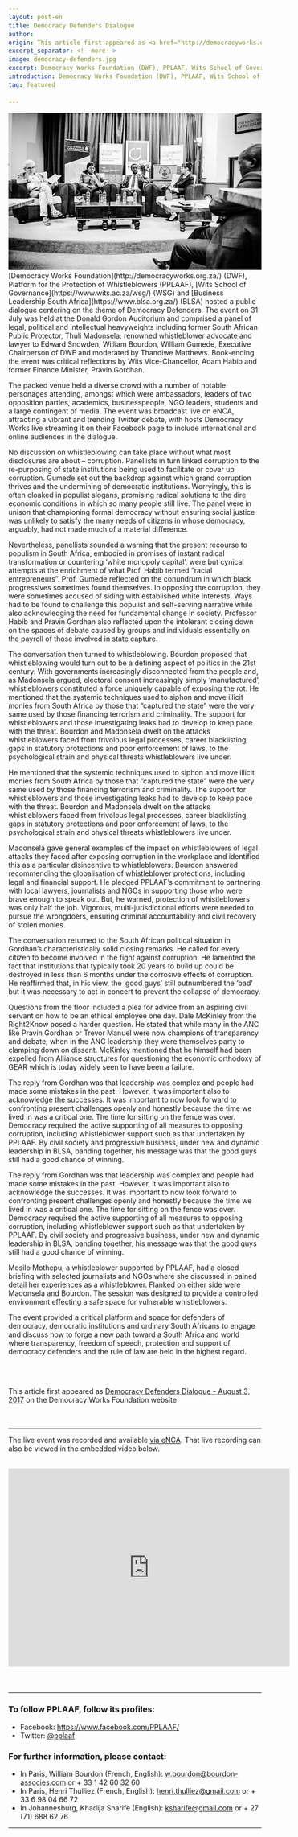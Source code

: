 ```yaml
---
layout: post-en
title: Democracy Defenders Dialogue
author: 
origin: This article first appeared as <a href="http://democracyworks.org.za/democracy-defenders-dialogue/" target="_blank">Democracy Defenders Dialogue - August 3, 2017</a> on the Democracy Works Foundation website
excerpt_separator: <!--more-->
image: democracy-defenders.jpg
excerpt: Democracy Works Foundation (DWF), PPLAAF, Wits School of Governance (WSG) and Business Leadership South Africa (BLSA) hosted a public dialogue centering on the theme of Democracy Defenders
introduction: Democracy Works Foundation (DWF), PPLAAF, Wits School of Governance (WSG) and Business Leadership South Africa (BLSA) hosted a public dialogue centering on the theme of Democracy Defenders
tag: featured

---
```

<img class="img-responsive img-post center-block" src="/img/posts/democracy-defenders.jpg" title="©Oscar-Gutierrez - oscargutierrez.com">

<br>
[Democracy Works Foundation](http://democracyworks.org.za/) (DWF), Platform for the Protection of Whistleblowers (PPLAAF), [Wits School of Governance](https://www.wits.ac.za/wsg/) (WSG) and [Business Leadership South Africa](https://www.blsa.org.za/) (BLSA) hosted a public dialogue centering on the theme of Democracy Defenders. The event on 31 July was held at the Donald Gordon Auditorium and comprised a panel of legal, political and intellectual heavyweights including former South African Public Protector, Thuli Madonsela; renowned whistleblower advocate and lawyer to Edward Snowden, William Bourdon, William Gumede, Executive Chairperson of DWF and moderated by Thandiwe Matthews. Book-ending the event was critical reflections by Wits Vice-Chancellor, Adam Habib and former Finance Minister, Pravin Gordhan.

The packed venue held a diverse crowd with a number of notable personages attending, amongst which were ambassadors, leaders of two opposition parties, academics, businesspeople, NGO leaders, students and a large contingent of media. The event was broadcast live on eNCA, attracting a vibrant and trending Twitter debate, with hosts Democracy Works live streaming it on their Facebook page to include international and online audiences in the dialogue.

No discussion on whistleblowing can take place without what most disclosures are about – corruption. Panellists in turn linked corruption to the re-purposing of state institutions being used to facilitate or cover up corruption. Gumede set out the backdrop against which grand corruption thrives and the undermining of democratic institutions. Worryingly, this is often cloaked in populist slogans, promising radical solutions to the dire economic conditions in which so many people still live. The panel were in unison that championing formal democracy without ensuring social justice was unlikely to satisfy the many needs of citizens in whose democracy, arguably, had not made much of a material difference.

Nevertheless, panellists sounded a warning that the present recourse to populism in South Africa, embodied in promises of instant radical transformation or countering ‘white monopoly capital’, were but cynical attempts at the enrichment of what Prof. Habib termed “racial entrepreneurs”. Prof. Gumede reflected on the conundrum in which black progressives sometimes found themselves. In opposing the corruption, they were sometimes accused of siding with established white interests. Ways had to be found to challenge this populist and self-serving narrative while also acknowledging the need for fundamental change in society. Professor Habib and Pravin Gordhan also reflected upon the intolerant closing down on the spaces of debate caused by groups and individuals essentially on the payroll of those involved in state capture.

The conversation then turned to whistleblowing. Bourdon proposed that whistleblowing would turn out to be a defining aspect of politics in the 21st century. With governments increasingly disconnected from the people and, as Madonsela argued, electoral consent increasingly simply ‘manufactured’, whistleblowers constituted a force uniquely capable of exposing the rot. He mentioned that the systemic techniques used to siphon and move illicit monies from South Africa by those that “captured the state” were the very same used by those financing terrorism and criminality. The support for whistleblowers and those investigating leaks had to develop to keep pace with the threat. Bourdon and Madonsela dwelt on the attacks whistleblowers faced from frivolous legal processes, career blacklisting, gaps in statutory protections and poor enforcement of laws, to the psychological strain and physical threats whistleblowers live under.

He mentioned that the systemic techniques used to siphon and move illicit monies from South Africa by those that “captured the state” were the very same used by those financing terrorism and criminality. The support for whistleblowers and those investigating leaks had to develop to keep pace with the threat. Bourdon and Madonsela dwelt on the attacks whistleblowers faced from frivolous legal processes, career blacklisting, gaps in statutory protections and poor enforcement of laws, to the psychological strain and physical threats whistleblowers live under.

Madonsela gave general examples of the impact on whistleblowers of legal attacks they faced after exposing corruption in the workplace and identified this as a particular disincentive to whistleblowers. Bourdon answered recommending the globalisation of whistleblower protections, including legal and financial support. He pledged PPLAAF’s commitment to partnering with local lawyers, journalists and NGOs in supporting those who were brave enough to speak out. But, he warned, protection of whistleblowers was only half the job. Vigorous, multi-jurisdictional efforts were needed to pursue the wrongdoers, ensuring criminal accountability and civil recovery of stolen monies.

The conversation returned to the South African political situation in Gordhan’s characteristically solid closing remarks. He called for every citizen to become involved in the fight against corruption. He lamented the fact that institutions that typically took 20 years to build up could be destroyed in less than 6 months under the corrosive effects of corruption. He reaffirmed that, in his view, the ‘good guys’ still outnumbered the ‘bad’ but it was necessary to act in concert to prevent the collapse of democracy.

Questions from the floor included a plea for advice from an aspiring civil servant on how to be an ethical employee one day. Dale McKinley from the Right2Know posed a harder question. He stated that while many in the ANC like Pravin Gordhan or Trevor Manuel were now champions of transparency and debate, when in the ANC leadership they were themselves party to clamping down on dissent. McKinley mentioned that he himself had been expelled from Alliance structures for questioning the economic orthodoxy of GEAR which is today widely seen to have been a failure.

The reply from Gordhan was that leadership was complex and people had made some mistakes in the past. However, it was important also to acknowledge the successes. It was important to now look forward to confronting present challenges openly and honestly because the time we lived in was a critical one. The time for sitting on the fence was over. Democracy required the active supporting of all measures to opposing corruption, including whistleblower support such as that undertaken by PPLAAF. By civil society and progressive business, under new and dynamic leadership in BLSA, banding together, his message was that the good guys still had a good chance of winning.

The reply from Gordhan was that leadership was complex and people had made some mistakes in the past. However, it was important also to acknowledge the successes. It was important to now look forward to confronting present challenges openly and honestly because the time we lived in was a critical one. The time for sitting on the fence was over. Democracy required the active supporting of all measures to opposing corruption, including whistleblower support such as that undertaken by PPLAAF. By civil society and progressive business, under new and dynamic leadership in BLSA, banding together, his message was that the good guys still had a good chance of winning.

Mosilo Mothepu, a whistleblower supported by PPLAAF, had a closed briefing with selected journalists and NGOs where she discussed in pained detail her experiences as a whistleblower. Flanked on either side were Madonsela and Bourdon. The session was designed to provide a controlled environment effecting a safe space for vulnerable whistleblowers.

The event provided a critical platform and space for defenders of democracy, democratic institutions and ordinary South Africans to engage and discuss how to forge a new path toward a South Africa and world where transparency, freedom of speech, protection and support of democracy defenders and the rule of law are held in the highest regard.

<br>
<br>

This article first appeared as <a href="http://democracyworks.org.za/democracy-defenders-dialogue/" target="_blank">Democracy Defenders Dialogue - August 3, 2017</a> on the Democracy Works Foundation website
<br>
<br>
<br>

------------------
The live event was recorded and available [via eNCA](https://www.enca.com/south-africa/catch-it-live-trillian-deal-whistleblower-to-speak-at-democracy-defenders-dialogue). That live recording can also be viewed in the embedded video below.
<br>
<br>
<iframe src="https://cdnapisec.kaltura.com/p/1054541/sp/105454100/embedIframeJs/uiconf_id/28184731/partner_id/1054541?iframeembed=true&playerId=kaltura_player_1501521654&entry_id=1_81y2lbvi&flashvars[streamerType]=auto" width="560" height="395" allowfullscreen webkitallowfullscreen mozAllowFullScreen frameborder="0"></iframe>
<br>
<br>
<br>


----------------------

### To follow PPLAAF, follow its profiles:
- Facebook: <https://www.facebook.com/PPLAAF/>
- Twitter: [@pplaaf](https://twitter.com/pplaaf)

### For further information, please contact:
- In Paris, William Bourdon (French, English): [w.bourdon@bourdon-associes.com](mailto:w.bourdon@bourdon-associes.com) or + 33 1 42 60 32 60
- In Paris, Henri Thulliez (French, English): [henri.thulliez@gmail.com](mailto:henri.thulliez@gmail.com) or + 33 6 98 04 66 72
- In Johannesburg, Khadija Sharife (English): [ksharife@gmail.com](mailto:ksharife@gmail.com) or + 27 (71) 688 62 76 




-----
